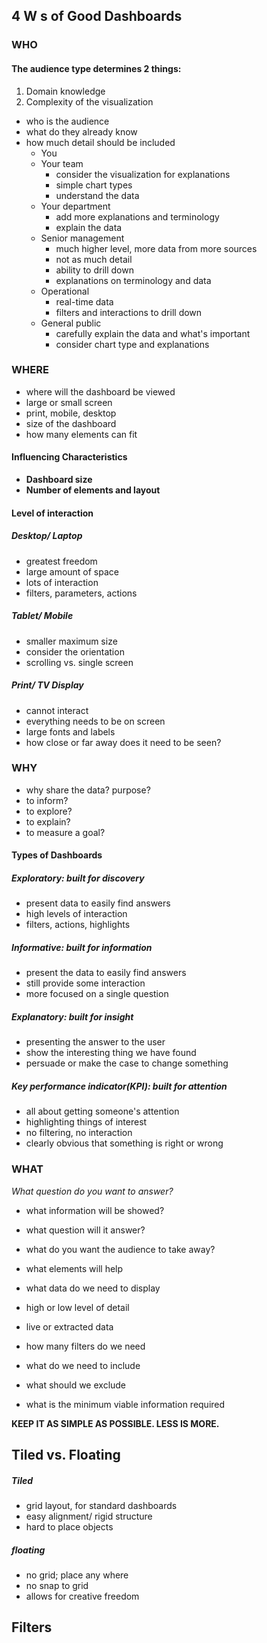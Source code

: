 ## 4 W s of Good Dashboards

### WHO

#### The audience type determines 2 things:

1. Domain knowledge
2. Complexity of the visualization

* who is the audience
* what do they already know
* how much detail should be included
  * You
  * Your team
    * consider the visualization for explanations
    * simple chart types
    * understand the data
  * Your department
    * add more explanations and terminology
    * explain the data
  * Senior management
    * much higher level, more data from more sources
    * not as much detail
    * ability to drill down
    * explanations on terminology and data
  * Operational
    * real-time data
    * filters and interactions to drill down
  * General public
    * carefully explain the data and what's important
    * consider chart type and explanations

### WHERE

* where will the dashboard be viewed
* large or small screen
* print, mobile, desktop
* size of the dashboard
* how many elements can fit

#### Influencing Characteristics

* **Dashboard size**
* **Number of elements and layout**

#### Level of interaction

##### Desktop/ Laptop

* greatest freedom
* large amount of space
* lots of interaction
* filters, parameters, actions

##### Tablet/ Mobile

* smaller maximum size
* consider the orientation
* scrolling vs. single screen

##### Print/ TV Display

* cannot interact
* everything needs to be on screen
* large fonts and labels
* how close or far away does it need to be seen?

### WHY

* why share the data? purpose?
* to inform?
* to explore?
* to explain?
* to measure a goal?

#### Types of Dashboards

##### Exploratory: built for **discovery**

* present data to easily find answers
* high levels of interaction
* filters, actions, highlights

##### Informative: built for **information**

* present the data to easily find answers
* still provide some interaction
* more focused on a single question

##### Explanatory: built for **insight**

* presenting the answer to the user
* show the interesting thing we have found
* persuade or make the case to change something

##### Key performance indicator(KPI): built for **attention**

* all about getting someone's attention
* highlighting things of interest
* no filtering, no interaction
* clearly obvious that something is right or wrong

### WHAT

*What question do you want to answer?*

* what information will be showed?
* what question will it answer?
* what do you want the audience to take away?



* what elements will help
* what data do we need to display
* high or low level of detail
* live or extracted data
* how many filters do we need



* what do we need to include
* what should we exclude
* what is the minimum viable information required



**KEEP IT AS SIMPLE AS POSSIBLE. LESS IS MORE.**





## Tiled vs. Floating

##### Tiled

* grid layout, for standard dashboards
* easy alignment/ rigid structure
* hard to place objects

##### floating

* no grid; place any where
* no snap to grid
* allows for creative freedom



## Filters


